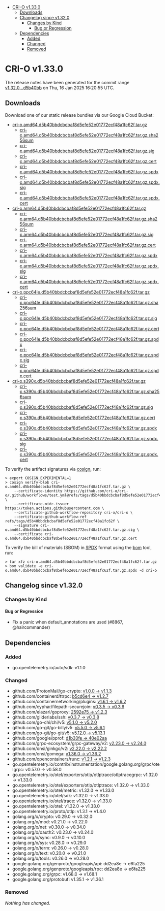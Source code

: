 - [CRI-O v1.33.0](#cri-o-v1330)
  - [Downloads](#downloads)
  - [Changelog since v1.32.0](#changelog-since-v1320)
    - [Changes by Kind](#changes-by-kind)
      - [Bug or Regression](#bug-or-regression)
  - [Dependencies](#dependencies)
    - [Added](#added)
    - [Changed](#changed)
    - [Removed](#removed)

# CRI-O v1.33.0

The release notes have been generated for the commit range
[v1.32.0...d5b40bb](https://github.com/cri-o/cri-o/compare/v1.32.0...v1.33.0) on Thu, 16 Jan 2025 16:20:55 UTC.

## Downloads

Download one of our static release bundles via our Google Cloud Bucket:

- [cri-o.amd64.d5b40bbdcbcbaf8d5efe52e01772ecf48a1fc62f.tar.gz](https://storage.googleapis.com/cri-o/artifacts/cri-o.amd64.d5b40bbdcbcbaf8d5efe52e01772ecf48a1fc62f.tar.gz)
  - [cri-o.amd64.d5b40bbdcbcbaf8d5efe52e01772ecf48a1fc62f.tar.gz.sha256sum](https://storage.googleapis.com/cri-o/artifacts/cri-o.amd64.d5b40bbdcbcbaf8d5efe52e01772ecf48a1fc62f.tar.gz.sha256sum)
  - [cri-o.amd64.d5b40bbdcbcbaf8d5efe52e01772ecf48a1fc62f.tar.gz.sig](https://storage.googleapis.com/cri-o/artifacts/cri-o.amd64.d5b40bbdcbcbaf8d5efe52e01772ecf48a1fc62f.tar.gz.sig)
  - [cri-o.amd64.d5b40bbdcbcbaf8d5efe52e01772ecf48a1fc62f.tar.gz.cert](https://storage.googleapis.com/cri-o/artifacts/cri-o.amd64.d5b40bbdcbcbaf8d5efe52e01772ecf48a1fc62f.tar.gz.cert)
  - [cri-o.amd64.d5b40bbdcbcbaf8d5efe52e01772ecf48a1fc62f.tar.gz.spdx](https://storage.googleapis.com/cri-o/artifacts/cri-o.amd64.d5b40bbdcbcbaf8d5efe52e01772ecf48a1fc62f.tar.gz.spdx)
  - [cri-o.amd64.d5b40bbdcbcbaf8d5efe52e01772ecf48a1fc62f.tar.gz.spdx.sig](https://storage.googleapis.com/cri-o/artifacts/cri-o.amd64.d5b40bbdcbcbaf8d5efe52e01772ecf48a1fc62f.tar.gz.spdx.sig)
  - [cri-o.amd64.d5b40bbdcbcbaf8d5efe52e01772ecf48a1fc62f.tar.gz.spdx.cert](https://storage.googleapis.com/cri-o/artifacts/cri-o.amd64.d5b40bbdcbcbaf8d5efe52e01772ecf48a1fc62f.tar.gz.spdx.cert)
- [cri-o.arm64.d5b40bbdcbcbaf8d5efe52e01772ecf48a1fc62f.tar.gz](https://storage.googleapis.com/cri-o/artifacts/cri-o.arm64.d5b40bbdcbcbaf8d5efe52e01772ecf48a1fc62f.tar.gz)
  - [cri-o.arm64.d5b40bbdcbcbaf8d5efe52e01772ecf48a1fc62f.tar.gz.sha256sum](https://storage.googleapis.com/cri-o/artifacts/cri-o.arm64.d5b40bbdcbcbaf8d5efe52e01772ecf48a1fc62f.tar.gz.sha256sum)
  - [cri-o.arm64.d5b40bbdcbcbaf8d5efe52e01772ecf48a1fc62f.tar.gz.sig](https://storage.googleapis.com/cri-o/artifacts/cri-o.arm64.d5b40bbdcbcbaf8d5efe52e01772ecf48a1fc62f.tar.gz.sig)
  - [cri-o.arm64.d5b40bbdcbcbaf8d5efe52e01772ecf48a1fc62f.tar.gz.cert](https://storage.googleapis.com/cri-o/artifacts/cri-o.arm64.d5b40bbdcbcbaf8d5efe52e01772ecf48a1fc62f.tar.gz.cert)
  - [cri-o.arm64.d5b40bbdcbcbaf8d5efe52e01772ecf48a1fc62f.tar.gz.spdx](https://storage.googleapis.com/cri-o/artifacts/cri-o.arm64.d5b40bbdcbcbaf8d5efe52e01772ecf48a1fc62f.tar.gz.spdx)
  - [cri-o.arm64.d5b40bbdcbcbaf8d5efe52e01772ecf48a1fc62f.tar.gz.spdx.sig](https://storage.googleapis.com/cri-o/artifacts/cri-o.arm64.d5b40bbdcbcbaf8d5efe52e01772ecf48a1fc62f.tar.gz.spdx.sig)
  - [cri-o.arm64.d5b40bbdcbcbaf8d5efe52e01772ecf48a1fc62f.tar.gz.spdx.cert](https://storage.googleapis.com/cri-o/artifacts/cri-o.arm64.d5b40bbdcbcbaf8d5efe52e01772ecf48a1fc62f.tar.gz.spdx.cert)
- [cri-o.ppc64le.d5b40bbdcbcbaf8d5efe52e01772ecf48a1fc62f.tar.gz](https://storage.googleapis.com/cri-o/artifacts/cri-o.ppc64le.d5b40bbdcbcbaf8d5efe52e01772ecf48a1fc62f.tar.gz)
  - [cri-o.ppc64le.d5b40bbdcbcbaf8d5efe52e01772ecf48a1fc62f.tar.gz.sha256sum](https://storage.googleapis.com/cri-o/artifacts/cri-o.ppc64le.d5b40bbdcbcbaf8d5efe52e01772ecf48a1fc62f.tar.gz.sha256sum)
  - [cri-o.ppc64le.d5b40bbdcbcbaf8d5efe52e01772ecf48a1fc62f.tar.gz.sig](https://storage.googleapis.com/cri-o/artifacts/cri-o.ppc64le.d5b40bbdcbcbaf8d5efe52e01772ecf48a1fc62f.tar.gz.sig)
  - [cri-o.ppc64le.d5b40bbdcbcbaf8d5efe52e01772ecf48a1fc62f.tar.gz.cert](https://storage.googleapis.com/cri-o/artifacts/cri-o.ppc64le.d5b40bbdcbcbaf8d5efe52e01772ecf48a1fc62f.tar.gz.cert)
  - [cri-o.ppc64le.d5b40bbdcbcbaf8d5efe52e01772ecf48a1fc62f.tar.gz.spdx](https://storage.googleapis.com/cri-o/artifacts/cri-o.ppc64le.d5b40bbdcbcbaf8d5efe52e01772ecf48a1fc62f.tar.gz.spdx)
  - [cri-o.ppc64le.d5b40bbdcbcbaf8d5efe52e01772ecf48a1fc62f.tar.gz.spdx.sig](https://storage.googleapis.com/cri-o/artifacts/cri-o.ppc64le.d5b40bbdcbcbaf8d5efe52e01772ecf48a1fc62f.tar.gz.spdx.sig)
  - [cri-o.ppc64le.d5b40bbdcbcbaf8d5efe52e01772ecf48a1fc62f.tar.gz.spdx.cert](https://storage.googleapis.com/cri-o/artifacts/cri-o.ppc64le.d5b40bbdcbcbaf8d5efe52e01772ecf48a1fc62f.tar.gz.spdx.cert)
- [cri-o.s390x.d5b40bbdcbcbaf8d5efe52e01772ecf48a1fc62f.tar.gz](https://storage.googleapis.com/cri-o/artifacts/cri-o.s390x.d5b40bbdcbcbaf8d5efe52e01772ecf48a1fc62f.tar.gz)
  - [cri-o.s390x.d5b40bbdcbcbaf8d5efe52e01772ecf48a1fc62f.tar.gz.sha256sum](https://storage.googleapis.com/cri-o/artifacts/cri-o.s390x.d5b40bbdcbcbaf8d5efe52e01772ecf48a1fc62f.tar.gz.sha256sum)
  - [cri-o.s390x.d5b40bbdcbcbaf8d5efe52e01772ecf48a1fc62f.tar.gz.sig](https://storage.googleapis.com/cri-o/artifacts/cri-o.s390x.d5b40bbdcbcbaf8d5efe52e01772ecf48a1fc62f.tar.gz.sig)
  - [cri-o.s390x.d5b40bbdcbcbaf8d5efe52e01772ecf48a1fc62f.tar.gz.cert](https://storage.googleapis.com/cri-o/artifacts/cri-o.s390x.d5b40bbdcbcbaf8d5efe52e01772ecf48a1fc62f.tar.gz.cert)
  - [cri-o.s390x.d5b40bbdcbcbaf8d5efe52e01772ecf48a1fc62f.tar.gz.spdx](https://storage.googleapis.com/cri-o/artifacts/cri-o.s390x.d5b40bbdcbcbaf8d5efe52e01772ecf48a1fc62f.tar.gz.spdx)
  - [cri-o.s390x.d5b40bbdcbcbaf8d5efe52e01772ecf48a1fc62f.tar.gz.spdx.sig](https://storage.googleapis.com/cri-o/artifacts/cri-o.s390x.d5b40bbdcbcbaf8d5efe52e01772ecf48a1fc62f.tar.gz.spdx.sig)
  - [cri-o.s390x.d5b40bbdcbcbaf8d5efe52e01772ecf48a1fc62f.tar.gz.spdx.cert](https://storage.googleapis.com/cri-o/artifacts/cri-o.s390x.d5b40bbdcbcbaf8d5efe52e01772ecf48a1fc62f.tar.gz.spdx.cert)

To verify the artifact signatures via [cosign](https://github.com/sigstore/cosign), run:

```console
> export COSIGN_EXPERIMENTAL=1
> cosign verify-blob cri-o.amd64.d5b40bbdcbcbaf8d5efe52e01772ecf48a1fc62f.tar.gz \
    --certificate-identity https://github.com/cri-o/cri-o/.github/workflows/test.yml@refs/tags/d5b40bbdcbcbaf8d5efe52e01772ecf48a1fc62f \
    --certificate-oidc-issuer https://token.actions.githubusercontent.com \
    --certificate-github-workflow-repository cri-o/cri-o \
    --certificate-github-workflow-ref refs/tags/d5b40bbdcbcbaf8d5efe52e01772ecf48a1fc62f \
    --signature cri-o.amd64.d5b40bbdcbcbaf8d5efe52e01772ecf48a1fc62f.tar.gz.sig \
    --certificate cri-o.amd64.d5b40bbdcbcbaf8d5efe52e01772ecf48a1fc62f.tar.gz.cert
```

To verify the bill of materials (SBOM) in [SPDX](https://spdx.org) format using the [bom](https://sigs.k8s.io/bom) tool, run:

```console
> tar xfz cri-o.amd64.d5b40bbdcbcbaf8d5efe52e01772ecf48a1fc62f.tar.gz
> bom validate -e cri-o.amd64.d5b40bbdcbcbaf8d5efe52e01772ecf48a1fc62f.tar.gz.spdx -d cri-o
```

## Changelog since v1.32.0

### Changes by Kind

#### Bug or Regression
 - Fix a panic when default_annotations are used (#8867, @haircommander)

## Dependencies

### Added
- go.opentelemetry.io/auto/sdk: v1.1.0

### Changed
- github.com/ProtonMail/go-crypto: [v1.0.0 → v1.1.3](https://github.com/ProtonMail/go-crypto/compare/v1.0.0...v1.1.3)
- github.com/containerd/ttrpc: [b5cd6e4 → v1.2.7](https://github.com/containerd/ttrpc/compare/b5cd6e4...v1.2.7)
- github.com/containernetworking/plugins: [v1.6.1 → v1.6.2](https://github.com/containernetworking/plugins/compare/v1.6.1...v1.6.2)
- github.com/cyphar/filepath-securejoin: [v0.3.5 → v0.3.6](https://github.com/cyphar/filepath-securejoin/compare/v0.3.5...v0.3.6)
- github.com/elazarl/goproxy: [2592e75 → v1.2.3](https://github.com/elazarl/goproxy/compare/2592e75...v1.2.3)
- github.com/gliderlabs/ssh: [v0.3.7 → v0.3.8](https://github.com/gliderlabs/ssh/compare/v0.3.7...v0.3.8)
- github.com/go-chi/chi/v5: [v5.1.0 → v5.2.0](https://github.com/go-chi/chi/compare/v5.1.0...v5.2.0)
- github.com/go-git/go-billy/v5: [v5.5.0 → v5.6.1](https://github.com/go-git/go-billy/compare/v5.5.0...v5.6.1)
- github.com/go-git/go-git/v5: [v5.12.0 → v5.13.1](https://github.com/go-git/go-git/compare/v5.12.0...v5.13.1)
- github.com/google/pprof: [d1b30fe → 40e02aa](https://github.com/google/pprof/compare/d1b30fe...40e02aa)
- github.com/grpc-ecosystem/grpc-gateway/v2: [v2.23.0 → v2.24.0](https://github.com/grpc-ecosystem/grpc-gateway/compare/v2.23.0...v2.24.0)
- github.com/onsi/ginkgo/v2: [v2.22.0 → v2.22.2](https://github.com/onsi/ginkgo/compare/v2.22.0...v2.22.2)
- github.com/onsi/gomega: [v1.36.0 → v1.36.2](https://github.com/onsi/gomega/compare/v1.36.0...v1.36.2)
- github.com/opencontainers/runc: [v1.2.1 → v1.2.3](https://github.com/opencontainers/runc/compare/v1.2.1...v1.2.3)
- go.opentelemetry.io/contrib/instrumentation/google.golang.org/grpc/otelgrpc: v0.57.0 → v0.58.0
- go.opentelemetry.io/otel/exporters/otlp/otlptrace/otlptracegrpc: v1.32.0 → v1.33.0
- go.opentelemetry.io/otel/exporters/otlp/otlptrace: v1.32.0 → v1.33.0
- go.opentelemetry.io/otel/metric: v1.32.0 → v1.33.0
- go.opentelemetry.io/otel/sdk: v1.32.0 → v1.33.0
- go.opentelemetry.io/otel/trace: v1.32.0 → v1.33.0
- go.opentelemetry.io/otel: v1.32.0 → v1.33.0
- go.opentelemetry.io/proto/otlp: v1.3.1 → v1.4.0
- golang.org/x/crypto: v0.29.0 → v0.32.0
- golang.org/x/mod: v0.21.0 → v0.22.0
- golang.org/x/net: v0.30.0 → v0.34.0
- golang.org/x/oauth2: v0.23.0 → v0.24.0
- golang.org/x/sync: v0.9.0 → v0.10.0
- golang.org/x/sys: v0.28.0 → v0.29.0
- golang.org/x/term: v0.26.0 → v0.28.0
- golang.org/x/text: v0.20.0 → v0.21.0
- golang.org/x/tools: v0.26.0 → v0.28.0
- google.golang.org/genproto/googleapis/api: dd2ea8e → e6fa225
- google.golang.org/genproto/googleapis/rpc: dd2ea8e → e6fa225
- google.golang.org/grpc: v1.68.0 → v1.68.1
- google.golang.org/protobuf: v1.35.1 → v1.36.1

### Removed
_Nothing has changed._
